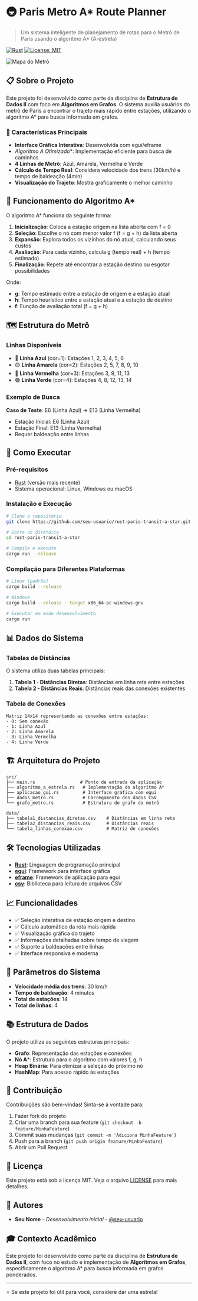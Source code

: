 # 🚇 Paris Metro A* Route Planner

> Um sistema inteligente de planejamento de rotas para o Metrô de Paris usando o algoritmo A* (A-estrela)

[![Rust](https://img.shields.io/badge/rust-%23000000.svg?style=for-the-badge&logo=rust&logoColor=white)](https://www.rust-lang.org/)
[![License: MIT](https://img.shields.io/badge/License-MIT-yellow.svg?style=for-the-badge)](https://opensource.org/licenses/MIT)

![Mapa do Metrô](mapa.jpg)

## 📋 Sobre o Projeto

Este projeto foi desenvolvido como parte da disciplina de **Estrutura de Dados II** com foco em **Algoritmos em Grafos**. O sistema auxilia usuários do metrô de Paris a encontrar o trajeto mais rápido entre estações, utilizando o algoritmo A* para busca informada em grafos.

### 🎯 Características Principais

- **Interface Gráfica Interativa**: Desenvolvida com egui/eframe
- **Algoritmo A* Otimizado**: Implementação eficiente para busca de caminhos
- **4 Linhas de Metrô**: Azul, Amarela, Vermelha e Verde
- **Cálculo de Tempo Real**: Considera velocidade dos trens (30km/h) e tempo de baldeação (4min)
- **Visualização do Trajeto**: Mostra graficamente o melhor caminho

## 🧮 Funcionamento do Algoritmo A*

O algoritmo A* funciona da seguinte forma:

1. **Inicialização**: Coloca a estação origem na lista aberta com f = 0
2. **Seleção**: Escolhe o nó com menor valor f (f = g + h) da lista aberta
3. **Expansão**: Explora todos os vizinhos do nó atual, calculando seus custos
4. **Avaliação**: Para cada vizinho, calcula g (tempo real) + h (tempo estimado)
5. **Finalização**: Repete até encontrar a estação destino ou esgotar possibilidades

Onde:
- **g**: Tempo estimado entre a estação de origem e a estação atual
- **h**: Tempo heurístico entre a estação atual e a estação de destino
- **f**: Função de avaliação total (f = g + h)

## 🗺️ Estrutura do Metrô

### Linhas Disponíveis
- 🔵 **Linha Azul** (cor=1): Estações 1, 2, 3, 4, 5, 6
- 🟡 **Linha Amarela** (cor=2): Estações 2, 5, 7, 8, 9, 10
- 🔴 **Linha Vermelha** (cor=3): Estações 3, 9, 11, 13
- 🟢 **Linha Verde** (cor=4): Estações 4, 8, 12, 13, 14

### Exemplo de Busca
**Caso de Teste**: E6 (Linha Azul) → E13 (Linha Vermelha)
- Estação Inicial: E6 (Linha Azul)
- Estação Final: E13 (Linha Vermelha)
- Requer baldeação entre linhas

## 🚀 Como Executar

### Pré-requisitos
- [Rust](https://rustup.rs/) (versão mais recente)
- Sistema operacional: Linux, Windows ou macOS

### Instalação e Execução

```bash
# Clone o repositório
git clone https://github.com/seu-usuario/rust-paris-transit-a-star.git

# Entre no diretório
cd rust-paris-transit-a-star

# Compile e execute
cargo run --release
```

### Compilação para Diferentes Plataformas

```bash
# Linux (padrão)
cargo build --release

# Windows
cargo build --release --target x86_64-pc-windows-gnu

# Executar em modo desenvolvimento
cargo run
```

## 📊 Dados do Sistema

### Tabelas de Distâncias

O sistema utiliza duas tabelas principais:

1. **Tabela 1 - Distâncias Diretas**: Distâncias em linha reta entre estações
2. **Tabela 2 - Distâncias Reais**: Distâncias reais das conexões existentes

### Tabela de Conexões

```
Matriz 14x14 representando as conexões entre estações:
- 0: Sem conexão
- 1: Linha Azul
- 2: Linha Amarela  
- 3: Linha Vermelha
- 4: Linha Verde
```

## 🏗️ Arquitetura do Projeto

```
src/
├── main.rs                 # Ponto de entrada da aplicação
├── algoritmo_a_estrela.rs   # Implementação do algoritmo A*
├── aplicacao_gui.rs         # Interface gráfica com egui
├── dados_metro.rs           # Carregamento dos dados CSV
└── grafo_metro.rs           # Estrutura do grafo do metrô

data/
├── tabela1_distancias_diretas.csv    # Distâncias em linha reta
├── tabela2_distancias_reais.csv      # Distâncias reais
└── tabela_linhas_conexao.csv         # Matriz de conexões
```

## 🛠️ Tecnologias Utilizadas

- **[Rust](https://www.rust-lang.org/)**: Linguagem de programação principal
- **[egui](https://github.com/emilk/egui)**: Framework para interface gráfica
- **[eframe](https://github.com/emilk/egui/tree/master/crates/eframe)**: Framework de aplicação para egui
- **[csv](https://docs.rs/csv/)**: Biblioteca para leitura de arquivos CSV

## 📈 Funcionalidades

- ✅ Seleção interativa de estação origem e destino
- ✅ Cálculo automático da rota mais rápida
- ✅ Visualização gráfica do trajeto
- ✅ Informações detalhadas sobre tempo de viagem
- ✅ Suporte a baldeações entre linhas
- ✅ Interface responsiva e moderna

## 🔧 Parâmetros do Sistema

- **Velocidade média dos trens**: 30 km/h
- **Tempo de baldeação**: 4 minutos
- **Total de estações**: 14
- **Total de linhas**: 4

## 📚 Estrutura de Dados

O projeto utiliza as seguintes estruturas principais:

- **Grafo**: Representação das estações e conexões
- **Nó A***: Estrutura para o algoritmo com valores f, g, h
- **Heap Binária**: Para otimizar a seleção do próximo nó
- **HashMap**: Para acesso rápido às estações

## 🤝 Contribuição

Contribuições são bem-vindas! Sinta-se à vontade para:

1. Fazer fork do projeto
2. Criar uma branch para sua feature (`git checkout -b feature/MinhaFeature`)
3. Commit suas mudanças (`git commit -m 'Adiciona MinhaFeature'`)
4. Push para a branch (`git push origin feature/MinhaFeature`)
5. Abrir um Pull Request

## 📝 Licença

Este projeto está sob a licença MIT. Veja o arquivo [LICENSE](LICENSE) para mais detalhes.

## 👥 Autores

- **Seu Nome** - *Desenvolvimento inicial* - [@seu-usuario](https://github.com/seu-usuario)

## 🎓 Contexto Acadêmico

Este projeto foi desenvolvido como parte da disciplina de **Estrutura de Dados II**, com foco no estudo e implementação de **Algoritmos em Grafos**, especificamente o algoritmo A* para busca informada em grafos ponderados.

---

⭐ Se este projeto foi útil para você, considere dar uma estrela!